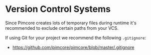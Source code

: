 # Version Control Systems

Since Pimcore creates lots of temporary files during runtime it's recommended to exclude certain paths from your VCS. 

If using Git for your project we recommend the following `.gitignore`: 

* <https://github.com/pimcore/pimcore/blob/master/.gitignore>
